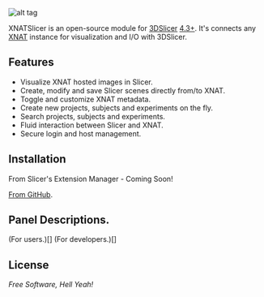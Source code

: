 ![alt tag](https://raw.github.com/skumar221/XNATSlicer/master/XnatSlicer/Resources/Images/XNATSlicer-MainIcon.png)


XNATSlicer is an open-source module for [3DSlicer](http://www.slicer.org/) [4.3+](http://download.slicer.org).  It's connects any [XNAT](http://www.xnat.org/) instance for visualization and I/O with 3DSlicer.


Features
----
* Visualize XNAT hosted images in Slicer.
* Create, modify and save Slicer scenes directly from/to XNAT.
* Toggle and customize XNAT metadata.
* Create new projects, subjects and experiments on the fly.
* Search projects, subjects and experiments.
* Fluid interaction between Slicer and XNAT.
* Secure login and host management.



Installation
--------------

From Slicer's Extension Manager - Coming Soon!

[From GitHub](https://github.com/skumar221/XNATSlicer/wiki/Installing-XnatSlicer-from-GitHub).



Panel Descriptions.
--------------
(For users.)[]
(For developers.)[]


License
----

*Free Software, Hell Yeah!*
  
    
